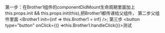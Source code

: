 第一步：在Brother1组件的componentDidMount生命周期里面加上 this.props.init && this.props.init(this),把Brother1都传递给父组件，
第二步父组件里面  <Brother1 init={inf => this.Brother1 = inf} />;
第三步  <button type="button" onClick={() =>this.Brother1.handleClick()}>测试</button>